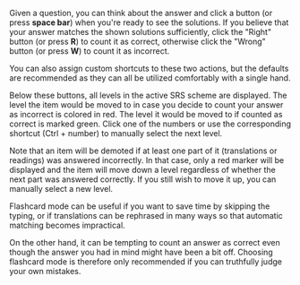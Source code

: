 
Given a question, you can think about the answer and click a button (or press
**space bar**) when you're ready to see the solutions. If you believe that your
answer matches the shown solutions sufficiently, click the "Right" button (or
press **R**) to count it as correct, otherwise click the "Wrong" button (or
press **W**) to count it as incorrect.

You can also assign custom shortcuts to these two actions, but the defaults are
recommended as they can all be utilized comfortably with a single hand.

Below these buttons, all levels in the active SRS scheme are displayed. The
level the item would be moved to in case you decide to count your answer as
incorrect is colored in red. The level it would be moved to if counted as
correct is marked green. Click one of the numbers or use the corresponding
shortcut (Ctrl + number) to manually select the next level.

Note that an item will be demoted if at least one part of it (translations or
readings) was answered incorrectly. In that case, only a red marker will be
displayed and the item will move down a level regardless of whether the next
part was answered correctly. If you still wish to move it up, you can manually
select a new level.

Flashcard mode can be useful if you want to save time by skipping the typing,
or if translations can be rephrased in many ways so that automatic matching
becomes impractical.

On the other hand, it can be tempting to count an answer as correct even though
the answer you had in mind might have been a bit off. Choosing flashcard mode
is therefore only recommended if you can truthfully judge your own mistakes.

